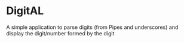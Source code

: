 DigitAL
=======

A simple application to parse digits (from Pipes and underscores) and display the digit/number formed by the digit
